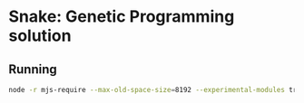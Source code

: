 # Snake: Genetic Programming solution

## Running

```bash
node -r mjs-require --max-old-space-size=8192 --experimental-modules training.mjs > output.json
```